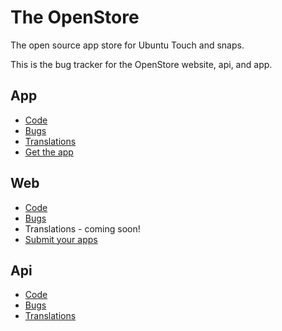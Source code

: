 # The OpenStore

The open source app store for Ubuntu Touch and snaps.

This is the bug tracker for the OpenStore website, api, and app.

## App

* [Code](https://github.com/UbuntuOpenStore/openstore-app)
* [Bugs](https://github.com/UbuntuOpenStore/openstore-meta/issues)
* [Translations](https://translate.ubports.com/projects/openstore/openstore-app/)
* [Get the app](https://open.uappexplorer.com/docs#install)

## Web

* [Code](https://github.com/UbuntuOpenStore/openstore-web)
* [Bugs](https://github.com/UbuntuOpenStore/openstore-meta/issues)
* Translations - coming soon!
* [Submit your apps](https://open.uappexplorer.com/submit)

## Api

* [Code](https://github.com/UbuntuOpenStore/openstore-api)
* [Bugs](https://github.com/UbuntuOpenStore/openstore-meta/issues)
* [Translations](https://translate.ubports.com/projects/openstore/openstore-api/)
